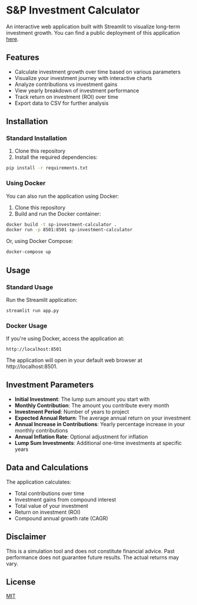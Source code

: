 # S&P Investment Calculator

An interactive web application built with Streamlit to visualize long-term investment growth.
You can find a public deployment of this application [here](https://spcalc.ibalampanis.gr).

## Features

- Calculate investment growth over time based on various parameters
- Visualize your investment journey with interactive charts
- Analyze contributions vs investment gains
- View yearly breakdown of investment performance
- Track return on investment (ROI) over time
- Export data to CSV for further analysis

## Installation

### Standard Installation

1. Clone this repository
2. Install the required dependencies:

```bash
pip install -r requirements.txt
```

### Using Docker

You can also run the application using Docker:

1. Clone this repository
2. Build and run the Docker container:

```bash
docker build -t sp-investment-calculator .
docker run -p 8501:8501 sp-investment-calculator
```

Or, using Docker Compose:

```bash
docker-compose up
```

## Usage

### Standard Usage

Run the Streamlit application:

```bash
streamlit run app.py
```

### Docker Usage

If you're using Docker, access the application at:

```
http://localhost:8501
```

The application will open in your default web browser at http://localhost:8501.

## Investment Parameters

- **Initial Investment**: The lump sum amount you start with
- **Monthly Contribution**: The amount you contribute every month
- **Investment Period**: Number of years to project
- **Expected Annual Return**: The average annual return on your investment
- **Annual Increase in Contributions**: Yearly percentage increase in your monthly contributions
- **Annual Inflation Rate**: Optional adjustment for inflation
- **Lump Sum Investments**: Additional one-time investments at specific years

## Data and Calculations

The application calculates:

- Total contributions over time
- Investment gains from compound interest
- Total value of your investment
- Return on investment (ROI)
- Compound annual growth rate (CAGR)

## Disclaimer

This is a simulation tool and does not constitute financial advice. Past performance does not guarantee future results. The actual returns may vary.

## License

[MIT](LICENSE)
